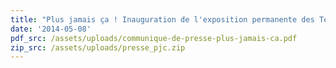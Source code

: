 ```yaml
---
title: "Plus jamais ça ! Inauguration de l'exposition permanente des Territoires de la Mémoire"
date: '2014-05-08'
pdf_src: /assets/uploads/communique-de-presse-plus-jamais-ca.pdf
zip_src: /assets/uploads/presse_pjc.zip
---
```


